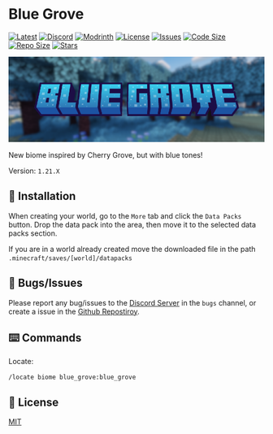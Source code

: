 # Blue Grove

[![Latest](https://img.shields.io/github/v/release/lullaby6/blue-grove-data-pack?color=blueviolet&logo=github)](https://github.com/lullaby6/blue-grove-data-pack/releases)
[![Discord](https://img.shields.io/discord/1327308441324097681?label=discord&color=blue&logo=discord)](https://discord.gg/5UdcDa5xNC) 
[![Modrinth](https://img.shields.io/modrinth/dt/blue-grove?label=modrinth&logo=modrinth)](https://modrinth.com/datapack/blue-grove) 
[![License](https://img.shields.io/badge/license-mit-green)](https://github.com/lullaby6/blue-grove-data-pack/blob/main/LICENSE) 
[![Issues](https://img.shields.io/github/issues/lullaby6/blue-grove-data-pack?color=orange&logo=github)](https://github.com/lullaby6/blue-grove-data-pack/issues)
[![Code Size](https://img.shields.io/github/languages/code-size/lullaby6/blue-grove-data-pack?color=purple&logoColor=white)](https://github.com/lullaby6/blue-grove-data-pack)
[![Repo Size](https://img.shields.io/github/repo-size/lullaby6/blue-grove-data-pack?logo=dropbox&color=red)](https://github.com/lullaby6/blue-grove-data-pack)
[![Stars](https://img.shields.io/github/stars/lullaby6/blue-grove-data-pack?logo=github&color=yellow)](https://github.com/lullaby6/blue-grove-data-pack/stargazers)

![bg](https://raw.githubusercontent.com/lullaby6/blue-grove-data-pack/refs/heads/main/images/bg.png)

New biome inspired by Cherry Grove, but with blue tones!

Version: `1.21.X`

## 📂 Installation

When creating your world, go to the `More` tab and click the `Data Packs` button. Drop the data pack into the area, then move it to the selected data packs section.

If you are in a world already created move the downloaded file in the path `.minecraft/saves/[world]/datapacks`

## 👾 Bugs/Issues

Please report any bug/issues to the [Discord Server](https://discord.gg/5UdcDa5xNC) in the `bugs` channel, or create a issue in the [Github Repostiroy](https://github.com/lullaby6/blue-grove-data-pack/issues).

## ⌨️ Commands

Locate:

```mcfunction
/locate biome blue_grove:blue_grove
```

## 🪪 License

[MIT](https://github.com/lullaby6/blue-grove-data-pack/blob/main/LICENSE)